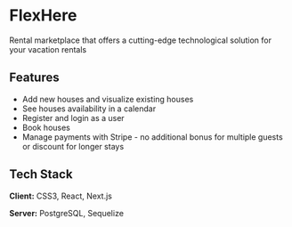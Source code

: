 # FlexHere

Rental marketplace that offers a cutting-edge technological solution for your vacation rentals

## Features

- Add new houses and visualize existing houses
- See houses availability in a calendar
- Register and login as a user
- Book houses
- Manage payments with Stripe - no additional bonus for multiple guests or discount for longer stays

## Tech Stack

**Client:** CSS3, React, Next.js

**Server:** PostgreSQL, Sequelize
